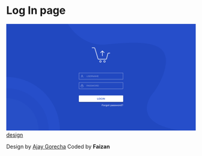 # Log In page
![Log in page!](./design/Dashboard%20Login.png "login page")
[design](./design/Dashboard%20Login.png)

Design by [Ajay Gorecha](https://www.figma.com/community/file/872144934711314532)
Coded by **Faizan**